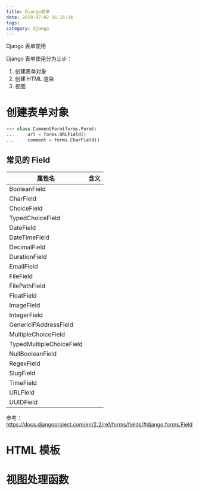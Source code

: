 ```yaml
---
title: Django表单
date: 2019-07-02 16:16:24
tags: 
category: django
---
```

Django 表单使用
<!-- more -->
Django 表单使用分为三步：
1. 创建表单对象
2. 创建 HTML 渲染
3. 视图

# 创建表单对象
```py
>>> class CommentForm(forms.Form):
...     url = forms.URLField()
...     comment = forms.CharField()

```
## 常见的 Field 

属性名| 含义
---|---
BooleanField |
CharField |
ChoiceField |
TypedChoiceField |
DateField |
DateTimeField |
DecimalField |
DurationField |
EmailField |
FileField |
FilePathField |
FloatField |
ImageField |
IntegerField |
GenericIPAddressField |
MultipleChoiceField |
TypedMultipleChoiceField |
NullBooleanField |
RegexField |
SlugField |
TimeField | 
URLField |
UUIDField |

参考： https://docs.djangoproject.com/en/2.2/ref/forms/fields/#django.forms.Field 



# HTML 模板

# 视图处理函数


